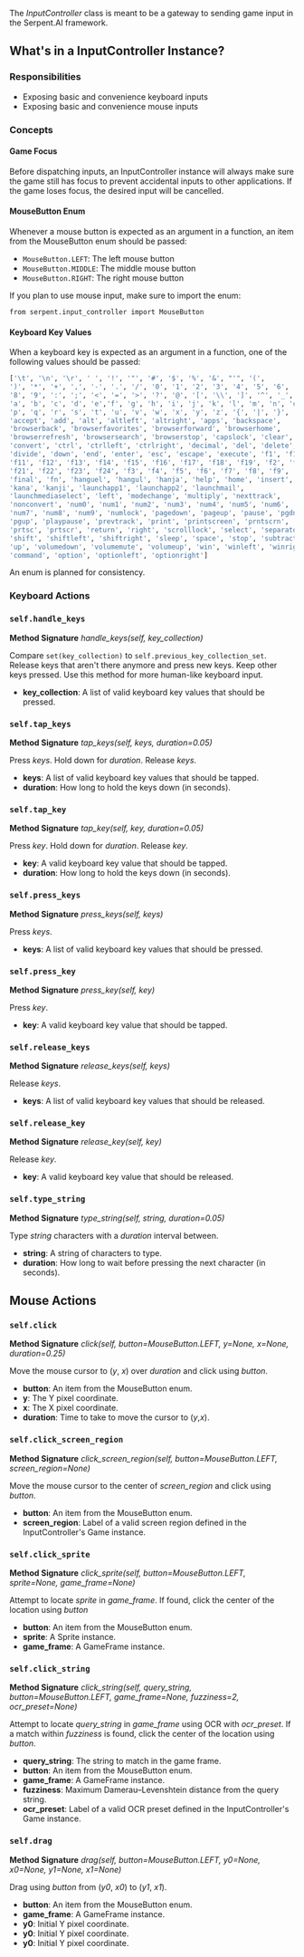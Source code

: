 The _InputController_ class is meant to be a gateway to sending game input in the Serpent.AI framework.

## What's in a InputController Instance?

### Responsibilities

* Exposing basic and convenience keyboard inputs
* Exposing basic and convenience mouse inputs

### Concepts

#### Game Focus

Before dispatching inputs, an InputController instance will always make sure the game still has focus to prevent accidental inputs to other applications. If the game loses focus, the desired input will be cancelled.

#### MouseButton Enum

Whenever a mouse button is expected as an argument in a function, an item from the MouseButton enum should be passed:

* `MouseButton.LEFT`: The left mouse button
* `MouseButton.MIDDLE`: The middle mouse button
* `MouseButton.RIGHT`: The right mouse button

If you plan to use mouse input, make sure to import the enum:

`from serpent.input_controller import MouseButton`

#### Keyboard Key Values

When a keyboard key is expected as an argument in a function, one of the following values should be passed:

```python
['\t', '\n', '\r', ' ', '!', '"', '#', '$', '%', '&', "'", '(',
')', '*', '+', ',', '-', '.', '/', '0', '1', '2', '3', '4', '5', '6', '7',
'8', '9', ':', ';', '<', '=', '>', '?', '@', '[', '\\', ']', '^', '_', '`',
'a', 'b', 'c', 'd', 'e','f', 'g', 'h', 'i', 'j', 'k', 'l', 'm', 'n', 'o',
'p', 'q', 'r', 's', 't', 'u', 'v', 'w', 'x', 'y', 'z', '{', '|', '}', '~',
'accept', 'add', 'alt', 'altleft', 'altright', 'apps', 'backspace',
'browserback', 'browserfavorites', 'browserforward', 'browserhome',
'browserrefresh', 'browsersearch', 'browserstop', 'capslock', 'clear',
'convert', 'ctrl', 'ctrlleft', 'ctrlright', 'decimal', 'del', 'delete',
'divide', 'down', 'end', 'enter', 'esc', 'escape', 'execute', 'f1', 'f10',
'f11', 'f12', 'f13', 'f14', 'f15', 'f16', 'f17', 'f18', 'f19', 'f2', 'f20',
'f21', 'f22', 'f23', 'f24', 'f3', 'f4', 'f5', 'f6', 'f7', 'f8', 'f9',
'final', 'fn', 'hanguel', 'hangul', 'hanja', 'help', 'home', 'insert', 'junja',
'kana', 'kanji', 'launchapp1', 'launchapp2', 'launchmail',
'launchmediaselect', 'left', 'modechange', 'multiply', 'nexttrack',
'nonconvert', 'num0', 'num1', 'num2', 'num3', 'num4', 'num5', 'num6',
'num7', 'num8', 'num9', 'numlock', 'pagedown', 'pageup', 'pause', 'pgdn',
'pgup', 'playpause', 'prevtrack', 'print', 'printscreen', 'prntscrn',
'prtsc', 'prtscr', 'return', 'right', 'scrolllock', 'select', 'separator',
'shift', 'shiftleft', 'shiftright', 'sleep', 'space', 'stop', 'subtract', 'tab',
'up', 'volumedown', 'volumemute', 'volumeup', 'win', 'winleft', 'winright', 'yen',
'command', 'option', 'optionleft', 'optionright']
```

An enum is planned for consistency.

### Keyboard Actions

### `self.handle_keys`

**Method Signature** *handle_keys(self, key_collection)*

Compare `set(key_collection)` to `self.previous_key_collection_set`. Release keys that aren't there anymore and press new keys. Keep other keys pressed. Use this method for more human-like keyboard input.

* **key_collection**: A list of valid keyboard key values that should be pressed.

### `self.tap_keys`

**Method Signature** *tap_keys(self, keys, duration=0.05)*

Press *keys*. Hold down for *duration*. Release *keys*.

* **keys**: A list of valid keyboard key values that should be tapped.
* **duration**: How long to hold the keys down (in seconds).


### `self.tap_key`

**Method Signature** *tap_key(self, key, duration=0.05)*

Press *key*. Hold down for *duration*. Release *key*.

* **key**: A valid keyboard key value that should be tapped.
* **duration**: How long to hold the keys down (in seconds).

### `self.press_keys`

**Method Signature** *press_keys(self, keys)*

Press *keys*.

* **keys**: A list of valid keyboard key values that should be pressed.

### `self.press_key`

**Method Signature** *press_key(self, key)*

Press *key*.

* **key**: A valid keyboard key value that should be tapped.

### `self.release_keys`

**Method Signature** *release_keys(self, keys)*

Release *keys*.

* **keys**: A list of valid keyboard key values that should be released.

### `self.release_key`

**Method Signature** *release_key(self, key)*

Release *key*.

* **key**: A valid keyboard key value that should be released.

### `self.type_string`

**Method Signature** *type_string(self, string, duration=0.05)*

Type *string* characters with a *duration* interval between.

* **string**: A string of characters to type.
* **duration**: How long to wait before pressing the next character (in seconds).

## Mouse Actions

### `self.click`

**Method Signature** *click(self, button=MouseButton.LEFT, y=None, x=None, duration=0.25)*

Move the mouse cursor to (*y*, *x*) over *duration* and click using *button*.

* **button**: An item from the MouseButton enum.
* **y**: The Y pixel coordinate.
* **x**: The X pixel coordinate.
* **duration**: Time to take to move the cursor to (*y*,*x*).

### `self.click_screen_region`

**Method Signature** *click_screen_region(self, button=MouseButton.LEFT, screen_region=None)*

Move the mouse cursor to the center of *screen_region* and click using *button*.

* **button**: An item from the MouseButton enum.
* **screen_region**: Label of a valid screen region defined in the InputController's Game instance.

### `self.click_sprite`

**Method Signature** *click_sprite(self, button=MouseButton.LEFT, sprite=None, game_frame=None)*

Attempt to locate *sprite* in *game_frame*. If found, click the center of the location using *button*

* **button**: An item from the MouseButton enum.
* **sprite**: A Sprite instance.
* **game_frame**: A GameFrame instance.

### `self.click_string`

**Method Signature** *click_string(self, query_string, button=MouseButton.LEFT, game_frame=None, fuzziness=2, ocr_preset=None)*

Attempt to locate *query_string* in *game_frame* using OCR with *ocr_preset*. If a match within *fuzziness* is found, click the center of the location using *button*.

* **query_string**: The string to match in the game frame.
* **button**: An item from the MouseButton enum.
* **game_frame**: A GameFrame instance.
* **fuzziness**: Maximum Damerau–Levenshtein distance from the query string.
* **ocr_preset**: Label of a valid OCR preset defined in the InputController's Game instance.


### `self.drag`

**Method Signature** *drag(self, button=MouseButton.LEFT, y0=None, x0=None, y1=None, x1=None)*

Drag using *button* from (*y0*, *x0*) to (*y1*, *x1*).

* **button**: An item from the MouseButton enum.
* **game_frame**: A GameFrame instance.
* **y0**: Initial Y pixel coordinate.
* **y0**: Initial Y pixel coordinate.
* **y0**: Initial Y pixel coordinate.